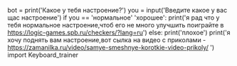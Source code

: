 bot = print('Какое у тебя настроение?')
you = input('Введите какое у вас щас настроение')
if you == 'нормальное' 'хорошее':
    print('я рад что у тебя нормальное настроение,чтоб его не много улучшить поиграйте в https://logic-games.spb.ru/checkers/?lang=ru')
else:
    print('плохое')
    print('я хочу поднять вам настроение,вот сылка на видео с приколами - https://zamanilka.ru/video/samye-smeshnye-korotkie-video-prikoly/ ')
import Keyboard_trainer 

